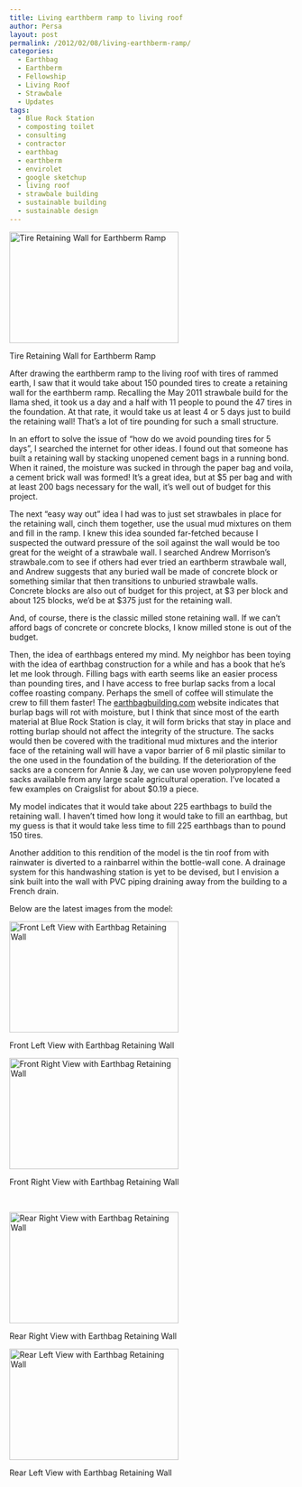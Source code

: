 ```yaml
---
title: Living earthberm ramp to living roof
author: Persa
layout: post
permalink: /2012/02/08/living-earthberm-ramp/
categories:
  - Earthbag
  - Earthberm
  - Fellowship
  - Living Roof
  - Strawbale
  - Updates
tags:
  - Blue Rock Station
  - composting toilet
  - consulting
  - contractor
  - earthbag
  - earthberm
  - envirolet
  - google sketchup
  - living roof
  - strawbale building
  - sustainable building
  - sustainable design
---
```

<div id="attachment_158" class="wp-caption alignleft" style="width: 310px">
  <a href="http://fourelementsdesign.com/wp-content/uploads/2012/02/rear-window-tires.jpg" ><img class="size-medium wp-image-158" title="Tire Retaining Wall for Earthberm Ramp" src="http://fourelementsdesign.com/wp-content/uploads/2012/02/rear-window-tires-300x197.jpg" alt="Tire Retaining Wall for Earthberm Ramp" width="300" height="197" /></a><p class="wp-caption-text">
    Tire Retaining Wall for Earthberm Ramp
  </p>
</div>

After drawing the earthberm ramp to the living roof with tires of rammed earth, I saw that it would take about 150 pounded tires to create a retaining wall for the earthberm ramp. Recalling the May 2011 strawbale build for the llama shed, it took us a day and a half with 11 people to pound the 47 tires in the foundation. At that rate, it would take us at least 4 or 5 days just to build the retaining wall! That&#8217;s a lot of tire pounding for such a small structure.

In an effort to solve the issue of &#8220;how do we avoid pounding tires for 5 days&#8221;, I searched the internet for other ideas. I found out that someone has built a retaining wall by stacking unopened cement bags in a running bond. When it rained, the moisture was sucked in through the paper bag and voila, a cement brick wall was formed! It&#8217;s a great idea, but at $5 per bag and with at least 200 bags necessary for the wall, it&#8217;s well out of budget for this project.

The next &#8220;easy way out&#8221; idea I had was to just set strawbales in place for the retaining wall, cinch them together, use the usual mud mixtures on them and fill in the ramp. I knew this idea sounded far-fetched because I suspected the outward pressure of the soil against the wall would be too great for the weight of a strawbale wall. I searched Andrew Morrison&#8217;s strawbale.com to see if others had ever tried an earthberm strawbale wall, and Andrew suggests that any buried wall be made of concrete block or something similar that then transitions to unburied strawbale walls. Concrete blocks are also out of budget for this project, at $3 per block and about 125 blocks, we&#8217;d be at $375 just for the retaining wall.

And, of course, there is the classic milled stone retaining wall. If we can&#8217;t afford bags of concrete or concrete blocks, I know milled stone is out of the budget.

Then, the idea of earthbags entered my mind. My neighbor has been toying with the idea of earthbag construction for a while and has a book that he&#8217;s let me look through. Filling bags with earth seems like an easier process than pounding tires, and I have access to free burlap sacks from a local coffee roasting company. Perhaps the smell of coffee will stimulate the crew to fill them faster! The <a href="http://www.earthbagbuilding.com" onclick="javascript:_gaq.push(['_trackEvent','outbound-article','http://www.earthbagbuilding.com']);" target="_blank">earthbagbuilding.com</a> website indicates that burlap bags will rot with moisture, but I think that since most of the earth material at Blue Rock Station is clay, it will form bricks that stay in place and rotting burlap should not affect the integrity of the structure. The sacks would then be covered with the traditional mud mixtures and the interior face of the retaining wall will have a vapor barrier of 6 mil plastic similar to the one used in the foundation of the building. If the deterioration of the sacks are a concern for Annie & Jay, we can use woven polypropylene feed sacks available from any large scale agricultural operation. I&#8217;ve located a few examples on Craigslist for about $0.19 a piece.

My model indicates that it would take about 225 earthbags to build the retaining wall. I haven&#8217;t timed how long it would take to fill an earthbag, but my guess is that it would take less time to fill 225 earthbags than to pound 150 tires.

Another addition to this rendition of the model is the tin roof from with rainwater is diverted to a rainbarrel within the bottle-wall cone. A drainage system for this handwashing station is yet to be devised, but I envision a sink built into the wall with PVC piping draining away from the building to a French drain.

Below are the latest images from the model:

<div id="attachment_162" class="wp-caption aligncenter" style="width: 310px">
  <a href="http://fourelementsdesign.com/wp-content/uploads/2012/02/front-left-view-eb.jpg" ><img class="size-medium wp-image-162" title="Front Left View with Earthbag Retaining Wall" src="http://fourelementsdesign.com/wp-content/uploads/2012/02/front-left-view-eb-300x197.jpg" alt="Front Left View with Earthbag Retaining Wall" width="300" height="197" /></a><p class="wp-caption-text">
    Front Left View with Earthbag Retaining Wall
  </p>
</div>

<div id="attachment_163" class="wp-caption aligncenter" style="width: 310px">
  <a href="http://fourelementsdesign.com/wp-content/uploads/2012/02/front-right-view-eb.jpg" ><img class="size-medium wp-image-163" title="Front Right View with Earthbag Retaining Wall" src="http://fourelementsdesign.com/wp-content/uploads/2012/02/front-right-view-eb-300x197.jpg" alt="Front Right View with Earthbag Retaining Wall" width="300" height="197" /></a><p class="wp-caption-text">
    Front Right View with Earthbag Retaining Wall
  </p>
</div>

&nbsp;

<div id="attachment_164" class="wp-caption aligncenter" style="width: 310px">
  <a href="http://fourelementsdesign.com/wp-content/uploads/2012/02/rear-right-view-eb.jpg" ><img class="size-medium wp-image-164" title="Rear Right View with Earthbag Retaining Wall" src="http://fourelementsdesign.com/wp-content/uploads/2012/02/rear-right-view-eb-300x197.jpg" alt="Rear Right View with Earthbag Retaining Wall" width="300" height="197" /></a><p class="wp-caption-text">
    Rear Right View with Earthbag Retaining Wall
  </p>
</div>

<div id="attachment_165" class="wp-caption aligncenter" style="width: 310px">
  <a href="http://fourelementsdesign.com/wp-content/uploads/2012/02/rear-left-view-eb.jpg" ><img class="size-medium wp-image-165" title="Rear Left View with Earthbag Retaining Wall" src="http://fourelementsdesign.com/wp-content/uploads/2012/02/rear-left-view-eb-300x197.jpg" alt="Rear Left View with Earthbag Retaining Wall" width="300" height="197" /></a><p class="wp-caption-text">
    Rear Left View with Earthbag Retaining Wall
  </p>
</div>